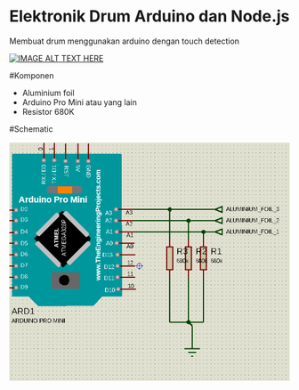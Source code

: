 # Elektronik Drum Arduino dan Node.js
Membuat drum menggunakan arduino dengan touch detection

[![IMAGE ALT TEXT HERE](https://img.youtube.com/vi/PPhpsVW-YQk/0.jpg)](https://www.youtube.com/watch?v=PPhpsVW-YQk)

#Komponen
- Aluminium foil
- Arduino Pro Mini atau yang lain
- Resistor 680K

#Schematic

![Alt schematic elektronik drum](schematic.png?raw=true "Title")